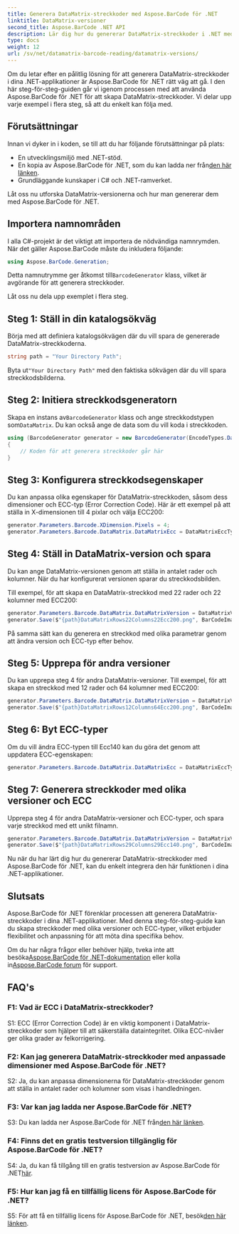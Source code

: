 ```yaml
---
title: Generera DataMatrix-streckkoder med Aspose.BarCode för .NET
linktitle: DataMatrix-versioner
second_title: Aspose.BarCode .NET API
description: Lär dig hur du genererar DataMatrix-streckkoder i .NET med Aspose.BarCode för .NET. Anpassade mått, ECC-stöd och mer.
type: docs
weight: 12
url: /sv/net/datamatrix-barcode-reading/datamatrix-versions/
---
```

Om du letar efter en pålitlig lösning för att generera DataMatrix-streckkoder i dina .NET-applikationer är Aspose.BarCode för .NET rätt väg att gå. I den här steg-för-steg-guiden går vi igenom processen med att använda Aspose.BarCode för .NET för att skapa DataMatrix-streckkoder. Vi delar upp varje exempel i flera steg, så att du enkelt kan följa med.

## Förutsättningar

Innan vi dyker in i koden, se till att du har följande förutsättningar på plats:
- En utvecklingsmiljö med .NET-stöd.
-  En kopia av Aspose.BarCode för .NET, som du kan ladda ner från[den här länken](https://releases.aspose.com/barcode/net/).
- Grundläggande kunskaper i C# och .NET-ramverket.

Låt oss nu utforska DataMatrix-versionerna och hur man genererar dem med Aspose.BarCode för .NET.

## Importera namnområden

I alla C#-projekt är det viktigt att importera de nödvändiga namnrymden. När det gäller Aspose.BarCode måste du inkludera följande:

```csharp
using Aspose.BarCode.Generation;
```

 Detta namnutrymme ger åtkomst till`BarcodeGenerator` klass, vilket är avgörande för att generera streckkoder.

Låt oss nu dela upp exemplet i flera steg.

## Steg 1: Ställ in din katalogsökväg

Börja med att definiera katalogsökvägen där du vill spara de genererade DataMatrix-streckkoderna.

```csharp
string path = "Your Directory Path";
```

 Byta ut`"Your Directory Path"` med den faktiska sökvägen där du vill spara streckkodsbilderna.

## Steg 2: Initiera streckkodsgeneratorn

 Skapa en instans av`BarcodeGenerator` klass och ange streckkodstypen som`DataMatrix`. Du kan också ange de data som du vill koda i streckkoden.

```csharp
using (BarcodeGenerator generator = new BarcodeGenerator(EncodeTypes.DataMatrix, "Åspóse.Barcóde©"))
{
    // Koden för att generera streckkoder går här
}
```

## Steg 3: Konfigurera streckkodsegenskaper

Du kan anpassa olika egenskaper för DataMatrix-streckkoden, såsom dess dimensioner och ECC-typ (Error Correction Code). Här är ett exempel på att ställa in X-dimensionen till 4 pixlar och välja ECC200:

```csharp
generator.Parameters.Barcode.XDimension.Pixels = 4;
generator.Parameters.Barcode.DataMatrix.DataMatrixEcc = DataMatrixEccType.Ecc200;
```

## Steg 4: Ställ in DataMatrix-version och spara

Du kan ange DataMatrix-versionen genom att ställa in antalet rader och kolumner. När du har konfigurerat versionen sparar du streckkodsbilden.

Till exempel, för att skapa en DataMatrix-streckkod med 22 rader och 22 kolumner med ECC200:

```csharp
generator.Parameters.Barcode.DataMatrix.DataMatrixVersion = DataMatrixVersion.ECC200_22x22;
generator.Save($"{path}DataMatrixRows22Columns22Ecc200.png", BarCodeImageFormat.Png);
```

På samma sätt kan du generera en streckkod med olika parametrar genom att ändra version och ECC-typ efter behov.

## Steg 5: Upprepa för andra versioner

Du kan upprepa steg 4 för andra DataMatrix-versioner. Till exempel, för att skapa en streckkod med 12 rader och 64 kolumner med ECC200:

```csharp
generator.Parameters.Barcode.DataMatrix.DataMatrixVersion = DataMatrixVersion.DMRE_12x64;
generator.Save($"{path}DataMatrixRows12Columns64Ecc200.png", BarCodeImageFormat.Png);
```

## Steg 6: Byt ECC-typer

Om du vill ändra ECC-typen till Ecc140 kan du göra det genom att uppdatera ECC-egenskapen:

```csharp
generator.Parameters.Barcode.DataMatrix.DataMatrixEcc = DataMatrixEccType.Ecc140;
```

## Steg 7: Generera streckkoder med olika versioner och ECC

Upprepa steg 4 för andra DataMatrix-versioner och ECC-typer, och spara varje streckkod med ett unikt filnamn.

```csharp
generator.Parameters.Barcode.DataMatrix.DataMatrixVersion = DataMatrixVersion.ECC000_140_29x29;
generator.Save($"{path}DataMatrixRows29Columns29Ecc140.png", BarCodeImageFormat.Png);
```

Nu när du har lärt dig hur du genererar DataMatrix-streckkoder med Aspose.BarCode för .NET, kan du enkelt integrera den här funktionen i dina .NET-applikationer.

## Slutsats

Aspose.BarCode för .NET förenklar processen att generera DataMatrix-streckkoder i dina .NET-applikationer. Med denna steg-för-steg-guide kan du skapa streckkoder med olika versioner och ECC-typer, vilket erbjuder flexibilitet och anpassning för att möta dina specifika behov.

 Om du har några frågor eller behöver hjälp, tveka inte att besöka[Aspose.BarCode för .NET-dokumentation](https://reference.aspose.com/barcode/net/) eller kolla in[Aspose.BarCode forum](https://forum.aspose.com/c/barcode/13) för support.

## FAQ's

### F1: Vad är ECC i DataMatrix-streckkoder?

S1: ECC (Error Correction Code) är en viktig komponent i DataMatrix-streckkoder som hjälper till att säkerställa dataintegritet. Olika ECC-nivåer ger olika grader av felkorrigering.

### F2: Kan jag generera DataMatrix-streckkoder med anpassade dimensioner med Aspose.BarCode för .NET?

S2: Ja, du kan anpassa dimensionerna för DataMatrix-streckkoder genom att ställa in antalet rader och kolumner som visas i handledningen.

### F3: Var kan jag ladda ner Aspose.BarCode för .NET?

 S3: Du kan ladda ner Aspose.BarCode för .NET från[den här länken](https://releases.aspose.com/barcode/net/).

### F4: Finns det en gratis testversion tillgänglig för Aspose.BarCode för .NET?

 S4: Ja, du kan få tillgång till en gratis testversion av Aspose.BarCode för .NET[här](https://releases.aspose.com/).

### F5: Hur kan jag få en tillfällig licens för Aspose.BarCode för .NET?

 S5: För att få en tillfällig licens för Aspose.BarCode för .NET, besök[den här länken](https://purchase.aspose.com/temporary-license/).